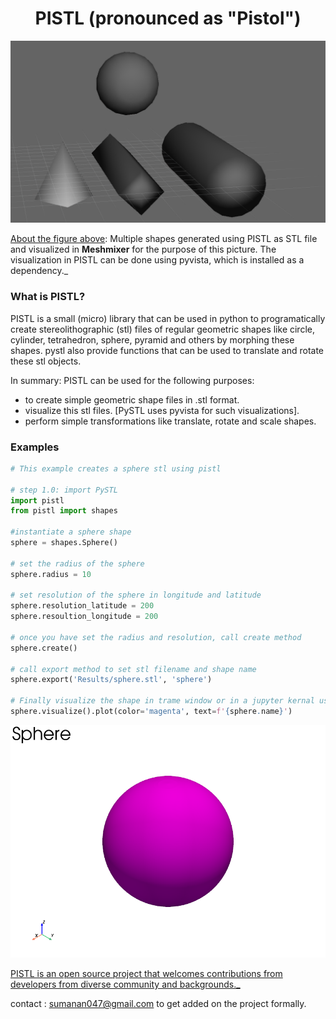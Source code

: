 # <h1 style="text-align:center; color:'red'">PISTL (pronounced as "Pistol")</h1>

<p text-align="center"><img src=".\assets\pystl_readme_cover.PNG" alt="Pystl_cover_image"></p>

<u>About the figure above</u>: Multiple shapes generated using PISTL as STL file and visualized in **Meshmixer** for the purpose of this picture. The visualization in PISTL can be done using pyvista, which is installed as a dependency.\_

### What is PISTL?

PISTL is a small (micro) library that can be used in python to programatically create stereolithographic (stl) files of regular geometric shapes like circle, cylinder, tetrahedron, sphere, pyramid and others by morphing these shapes. pystl also provide functions that can be used to translate and rotate these stl objects.

In summary:
PISTL can be used for the following purposes:

- to create simple geometric shape files in .stl format.
- visualize this stl files. [PySTL uses pyvista for such visualizations].
- perform simple transformations like translate, rotate and scale shapes.

### Examples

```python
# This example creates a sphere stl using pistl

# step 1.0: import PySTL
import pistl
from pistl import shapes

#instantiate a sphere shape
sphere = shapes.Sphere()

# set the radius of the sphere
sphere.radius = 10

# set resolution of the sphere in longitude and latitude
sphere.resolution_latitude = 200
sphere.resoultion_longitude = 200

# once you have set the radius and resolution, call create method
sphere.create()

# call export method to set stl filename and shape name
sphere.export('Results/sphere.stl', 'sphere')

# Finally visualize the shape in trame window or in a jupyter kernal using the visualize method.
sphere.visualize().plot(color='magenta', text=f'{sphere.name}')
```

<p text-align="center"><img src=".\assets\sphere.png" alt="Pystl_generated_sphere_stl"></p>

<u>PISTL is an open source project that welcomes contributions from developers from diverse community and backgrounds.\_</u>

contact : sumanan047@gmail.com to get added on the project formally.
